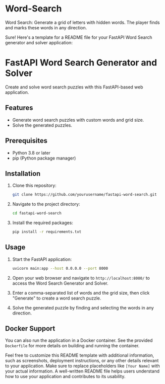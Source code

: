 # Word-Search
Word Search: Generate a grid of letters with hidden words. The player finds and marks these words in any direction.

Sure! Here's a template for a README file for your FastAPI Word Search generator and solver application:

# FastAPI Word Search Generator and Solver

Create and solve word search puzzles with this FastAPI-based web application.

## Features

- Generate word search puzzles with custom words and grid size.
- Solve the generated puzzles.

## Prerequisites

- Python 3.8 or later
- pip (Python package manager)

## Installation

1. Clone this repository:
   ```bash
   git clone https://github.com/yourusername/fastapi-word-search.git
   ```

2. Navigate to the project directory:
   ```bash
   cd fastapi-word-search
   ```

3. Install the required packages:
   ```bash
   pip install -r requirements.txt
   ```

## Usage

1. Start the FastAPI application:
   ```bash
   uvicorn main:app --host 0.0.0.0 --port 8000
   ```

2. Open your web browser and navigate to `http://localhost:8000/` to access the Word Search Generator and Solver.

3. Enter a comma-separated list of words and the grid size, then click "Generate" to create a word search puzzle.

4. Solve the generated puzzle by finding and selecting the words in any direction.

## Docker Support

You can also run the application in a Docker container. See the provided `Dockerfile` for more details on building and running the container.

Feel free to customize this README template with additional information, such as screenshots, deployment instructions, or any other details relevant to your application. Make sure to replace placeholders like `[Your Name]` with your actual information. A well-written README file helps users understand how to use your application and contributes to its usability.
